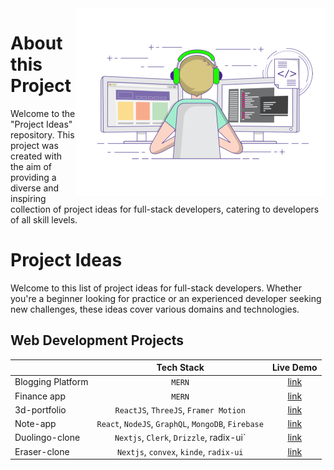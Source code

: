 <img align="right" alt="Coding" width="400" src="https://raw.githubusercontent.com/devSouvik/devSouvik/master/gif3.gif">

# About this Project

Welcome to the "Project Ideas" repository. This project was created with the aim of providing a diverse and inspiring collection of project ideas for full-stack developers, catering to developers of all skill levels.


# Project Ideas
Welcome to this list of project ideas for full-stack developers. Whether you're a beginner looking for practice or an experienced developer seeking new challenges, these ideas cover various domains and technologies.

## Web Development Projects


|               |  Tech Stack | Live Demo |
| :---------------- | :------: | :----: |
| Blogging Platform |   `MERN` | [link](https://ok-blog.netlify.app) |
| Finance app |   `MERN` | [link](https://finance-o1lokey.netlify.app/) |
| 3d-portfolio      |   `ReactJS`, `ThreeJS`, `Framer Motion`   | [link](https://3d-portfolio-okey.netlify.app/) |
|  Note-app  |  `React`, `NodeJS`, `GraphQL`, `MongoDB`, `Firebase`   | [link](https://note-app-o1lkey.netlify.app/) |
| Duolingo-clone |  `Nextjs`, `Clerk`, `Drizzle`, radix-ui`  | [link](https://hling.vercel.app/) |
| Eraser-clone |  `Nextjs`, `convex`, `kinde`, `radix-ui`   | [link](https://erasor-clone.vercel.app/) |
